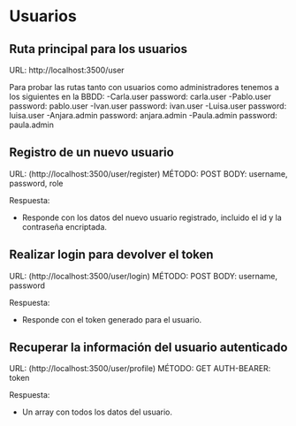 # Usuarios

## Ruta principal para los usuarios

URL: http://localhost:3500/user

Para probar las rutas tanto con usuarios como administradores tenemos a los siguientes en la BBDD:
-Carla.user password: carla.user
-Pablo.user password: pablo.user
-Ivan.user password: ivan.user
-Luisa.user password: luisa.user
-Anjara.admin password: anjara.admin
-Paula.admin password: paula.admin

## Registro de un nuevo usuario

URL: (http://localhost:3500/user/register)
MÉTODO: POST
BODY: username, password, role

Respuesta:

- Responde con los datos del nuevo usuario registrado, incluido el id y la contraseña encriptada.

## Realizar login para devolver el token

URL: (http://localhost:3500/user/login)
MÉTODO: POST
BODY: username, password

Respuesta:

- Responde con el token generado para el usuario.

## Recuperar la información del usuario autenticado

URL: (http://localhost:3500/user/profile)
MÉTODO: GET
AUTH-BEARER: token

Respuesta:

- Un array con todos los datos del usuario.




